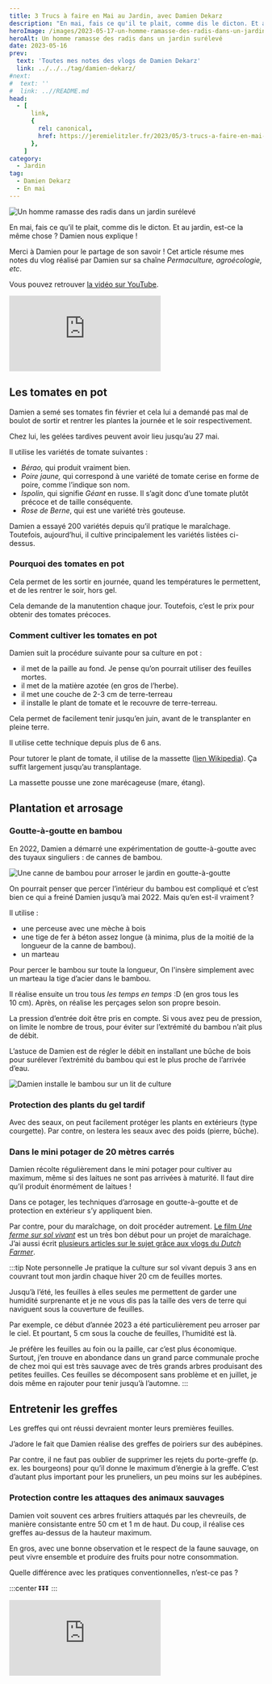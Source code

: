 ```yaml
---
title: 3 Trucs à faire en Mai au Jardin, avec Damien Dekarz
description: "En mai, fais ce qu'il te plait, comme dis le dicton. Et au jardin, est-ce la même chose ? Damien nous explique !"
heroImage: /images/2023-05-17-un-homme-ramasse-des-radis-dans-un-jardin-sureleve.jpg
heroAlt: Un homme ramasse des radis dans un jardin surélevé
date: 2023-05-16
prev:
  text: 'Toutes mes notes des vlogs de Damien Dekarz'
  link: ../../../tag/damien-dekarz/
#next:
#  text: ''
#  link: ..//README.md
head:
  - [
      link,
      {
        rel: canonical,
        href: https://jeremielitzler.fr/2023/05/3-trucs-a-faire-en-mai-au-jardin-damien-dekarz,
      },
    ]
category:
  - Jardin
tag:
  - Damien Dekarz
  - En mai
---
```


![Un homme ramasse des radis dans un jardin surélevé](/images/2023-05-17-un-homme-ramasse-des-radis-dans-un-jardin-sureleve.jpg 'Crédits: image extraite du vlog de Damien Dekarz')

En mai, fais ce qu’il te plait, comme dis le dicton. Et au jardin, est-ce la même chose ? Damien nous explique !

Merci à Damien pour le partage de son savoir !
Cet article résume mes notes du vlog réalisé par Damien sur sa chaîne _Permaculture, agroécologie, etc_.

<!-- more -->

Vous pouvez retrouver [la vidéo sur YouTube](https://www.youtube.com/watch?v=zNE8yd5yecg).

<!-- markdownlint-disable MD033 -->
<p class="newsletter-wrapper"><iframe class="newsletter-embed" src="https://iamjeremie.substack.com/embed" frameborder="0" scrolling="no"></iframe></p>

## Les tomates en pot

Damien a semé ses tomates fin février et cela lui a demandé pas mal de boulot de sortir et rentrer les plantes la journée et le soir respectivement.

Chez lui, les gelées tardives peuvent avoir lieu jusqu’au 27 mai.

Il utilise les variétés de tomate suivantes :

- _Bérao,_ qui produit vraiment bien.
- _Poire jaune,_ qui correspond à une variété de tomate cerise en forme de poire, comme l’indique son nom.
- _Ispolin_, qui signifie _Géant_ en russe. Il s’agit donc d’une tomate plutôt précoce et de taille conséquente.
- _Rose de Berne_, qui est une variété très gouteuse.

Damien a essayé 200 variétés depuis qu’il pratique le maraîchage. Toutefois, aujourd’hui, il cultive principalement les variétés listées ci-dessus.

### Pourquoi des tomates en pot

Cela permet de les sortir en journée, quand les températures le permettent, et de les rentrer le soir, hors gel.

Cela demande de la manutention chaque jour. Toutefois, c’est le prix pour obtenir des tomates précoces.

### Comment cultiver les tomates en pot

Damien suit la procédure suivante pour sa culture en pot :

- il met de la paille au fond. Je pense qu’on pourrait utiliser des feuilles mortes.
- il met de la matière azotée (en gros de l’herbe).
- il met une couche de 2-3 cm de terre-terreau
- il installe le plant de tomate et le recouvre de terre-terreau.

Cela permet de facilement tenir jusqu’en juin, avant de le transplanter en pleine terre.

Il utilise cette technique depuis plus de 6 ans.

Pour tutorer le plant de tomate, il utilise de la massette ([lien Wikipedia](https://fr.wikipedia.org/wiki/Massette_%C3%A0_larges_feuilles)). Ça suffit largement jusqu’au transplantage.

La massette pousse une zone marécageuse (mare, étang).

## Plantation et arrosage

### Goutte-à-goutte en bambou

En 2022, Damien a démarré une expérimentation de goutte-à-goutte avec des tuyaux singuliers : de cannes de bambou.

![Une canne de bambou pour arroser le jardin en goutte-à-goutte](./images/une-canne-de-bambou-pour-arroser-le-jardin-en-goutte-a-goutte.jpg 'Crédits : image extraite du vlog de Damien Dekarz')

On pourrait penser que percer l’intérieur du bambou est compliqué et c’est bien ce qui a freiné Damien jusqu’à mai 2022. Mais qu’en est-il vraiment ?

Il utilise :

- une perceuse avec une mèche à bois
- une tige de fer à béton assez longue (à minima, plus de la moitié de la longueur de la canne de bambou).
- un marteau

Pour percer le bambou sur toute la longueur, On l'insère simplement avec un marteau la tige d’acier dans le bambou.

Il réalise ensuite un trou tous _les temps en temps_ :D (en gros tous les 10 cm). Après, on réalise les perçages selon son propre besoin.

La pression d’entrée doit être pris en compte. Si vous avez peu de pression, on limite le nombre de trous, pour éviter sur l’extrémité du bambou n’ait plus de débit.

L’astuce de Damien est de régler le débit en installant une bûche de bois pour surélever l’extrémité du bambou qui est le plus proche de l’arrivée d’eau.

![Damien installe le bambou sur un lit de culture](./images/damien-installe-le-bambou-sur-un-lit-de-culture.jpg 'Crédits : image extraite du vlog de Damien Dekarz')

### Protection des plants du gel tardif

Avec des seaux, on peut facilement protéger les plants en extérieurs (type courgette). Par contre, on lestera les seaux avec des poids (pierre, bûche).

### Dans le mini potager de 20 mètres carrés

Damien récolte régulièrement dans le mini potager pour cultiver au maximum, même si des laitues ne sont pas arrivées à maturité. Il faut dire qu’il produit énormément de laitues !

Dans ce potager, les techniques d’arrosage en goutte-à-goutte et de protection en extérieur s’y appliquent bien.

Par contre, pour du maraîchage, on doit procéder autrement. [Le film _Une ferme sur sol vivant_](https://www.youtube.com/watch?v=T6cFPxLRkTs) est un très bon début pour un projet de maraîchage. J’ai aussi écrit [plusieurs articles sur le sujet grâce aux vlogs du _Dutch Farmer_](https://iamjeremie.me/tag/the-dutch-farmer/).

:::tip Note personnelle
Je pratique la culture sur sol vivant depuis 3 ans en couvrant tout mon jardin chaque hiver 20 cm de feuilles mortes.

Jusqu’à l’été, les feuilles à elles seules me permettent de garder une humidité surprenante et je ne vous dis pas la taille des vers de terre qui naviguent sous la couverture de feuilles.

Par exemple, ce début d’année 2023 a été particulièrement peu arroser par le ciel. Et pourtant, 5 cm sous la couche de feuilles, l’humidité est là.

Je préfère les feuilles au foin ou la paille, car c’est plus économique. Surtout, j’en trouve en abondance dans un grand parce communale proche de chez moi qui est très sauvage avec de très grands arbres produisant des petites feuilles. Ces feuilles se décomposent sans problème et en juillet, je dois même en rajouter pour tenir jusqu’à l’automne.
:::

## Entretenir les greffes

Les greffes qui ont réussi devraient monter leurs premières feuilles.

J’adore le fait que Damien réalise des greffes de poiriers sur des aubépines.

Par contre, il ne faut pas oublier de supprimer les rejets du porte-greffe (p. ex. les bourgeons) pour qu’il donne le maximum d’énergie à la greffe. C’est d’autant plus important pour les pruneliers, un peu moins sur les aubépines.

### Protection contre les attaques des animaux sauvages

Damien voit souvent ces arbres fruitiers attaqués par les chevreuils, de manière consistante entre 50 cm et 1 m de haut. Du coup, il réalise ces greffes au-dessus de la hauteur maximum.

En gros, avec une bonne observation et le respect de la faune sauvage, on peut vivre ensemble et produire des fruits pour notre consommation.

Quelle différence avec les pratiques conventionnelles, n’est-ce pas ?

:::center
⏬⏬⏬
:::

<!-- markdownlint-disable MD033 -->
<p class="newsletter-wrapper"><iframe class="newsletter-embed" src="https://iamjeremie.substack.com/embed" frameborder="0" scrolling="no"></iframe></p>
